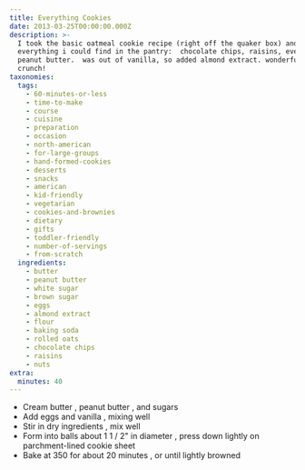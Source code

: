 ```yaml
---
title: Everything Cookies
date: 2013-03-25T00:00:00.000Z
description: >-
  I took the basic oatmeal cookie recipe (right off the quaker box) and added
  everything i could find in the pantry:  chocolate chips, raisins, even some
  peanut butter.  was out of vanilla, so added almond extract. wonderful chewy
  crunch!
taxonomies:
  tags:
    - 60-minutes-or-less
    - time-to-make
    - course
    - cuisine
    - preparation
    - occasion
    - north-american
    - for-large-groups
    - hand-formed-cookies
    - desserts
    - snacks
    - american
    - kid-friendly
    - vegetarian
    - cookies-and-brownies
    - dietary
    - gifts
    - toddler-friendly
    - number-of-servings
    - from-scratch
  ingredients:
    - butter
    - peanut butter
    - white sugar
    - brown sugar
    - eggs
    - almond extract
    - flour
    - baking soda
    - rolled oats
    - chocolate chips
    - raisins
    - nuts
extra:
  minutes: 40
---
```

 - Cream butter , peanut butter , and sugars
 - Add eggs and vanilla , mixing well
 - Stir in dry ingredients , mix well
 - Form into balls about 1 1 / 2" in diameter , press down lightly on parchment-lined cookie sheet
 - Bake at 350 for about 20 minutes , or until lightly browned
